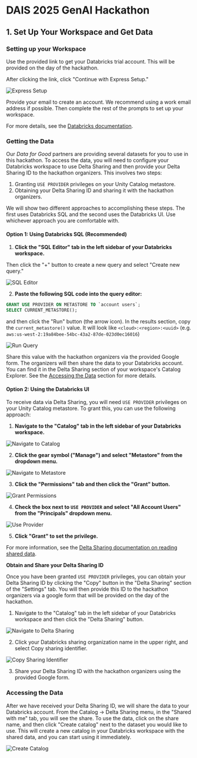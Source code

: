 # DAIS 2025 GenAI Hackathon




## 1. Set Up Your Workspace and Get Data

### Setting up your Workspace

Use the provided link to get your Databricks trial account. This will be provided on the day of the hackathon.

After clicking the link, click "Continue with Express Setup."

![Express Setup](./images/8_express_setup.png)

Provide your email to create an account. We recommend using a work email address if possible. Then complete the rest of the prompts to set up your workspace.

For more details, see the [Databricks documentation](https://docs.databricks.com/aws/en/getting-started/express-setup).

### Getting the Data

Our *Data for Good* partners are providing several datasets for you to use in this hackathon. To access the data, you will need to configure your Databricks workspace to use Delta Sharing and then provide your Delta Sharing ID to the hackathon organizers. This involves two steps:

1. Granting `USE PROVIDER` privileges on your Unity Catalog metastore.
2. Obtaining your Delta Sharing ID and sharing it with the hackathon organizers.

We will show two different approaches to accomplishing these steps. The first uses Databricks SQL and the second uses the Databricks UI. Use whichever approach you are comfortable with.

#### Option 1: Using Databricks SQL (Recommended)

1. **Click the "SQL Editor" tab in the left sidebar of your Databricks workspace.**

Then click the "+" button to create a new query and select "Create new query."

![SQL Editor](./images/9_sql.png)

2. **Paste the following SQL code into the query editor:**

```sql
GRANT USE PROVIDER ON METASTORE TO `account users`;
SELECT CURRENT_METASTORE();
```

and then click the "Run" button (the arrow icon). In the results section, copy the `current_metastore()` value. It will look like `<cloud>:<region>:<uuid>` (e.g. `aws:us-west-2:19a84bee-54bc-43a2-87de-023d0ec16016`)

![Run Query](./images/10_run_query.png)

Share this value with the hackathon organizers via the provided Google form. The organizers will then share the data to your Databricks account. You can find it in the Delta Sharing section of your workspace's Catalog Explorer. See the [Accessing the Data](#accessing-the-data) section for more details.

#### Option 2: Using the Databricks UI

To receive data via Delta Sharing, you will need `USE PROVIDER` privileges on your Unity Catalog metastore. To grant this, you can use the following approach:

1. **Navigate to the "Catalog" tab in the left sidebar of your Databricks workspace.**

![Navigate to Catalog](./images/1_catalog.png)

2. **Click the gear symbol ("Manage") and select "Metastore" from the dropdown menu.**

![Navigate to Metastore](./images/2_metastore.png)

3. **Click the "Permissions" tab and then click the "Grant" button.**

![Grant Permissions](./images/3_grant.png)

4. **Check the box next to `USE PROVIDER` and select "All Account Users" from the "Principals" dropdown menu.**

![Use Provider](./images/4_use_provider.png)

5. **Click "Grant" to set the privilege.**

For more information, see the [Delta Sharing documentation on reading shared data](https://docs.databricks.com/aws/en/delta-sharing/read-data-databricks#permissions-required).

**Obtain and Share your Delta Sharing ID**

Once you have been granted `USE PROVIDER` privileges, you can obtain your Delta Sharing ID by clicking the "Copy" button in the "Delta Sharing" section of the "Settings" tab. You will then provide this ID to the hackathon organizers via a google form that will be provided on the day of the hackathon.

1. Navigate to the "Catalog" tab in the left sidebar of your Databricks workspace and then click the "Delta Sharing" button.

![Navigate to Delta Sharing](./images/5_delta_sharing.png)

2. Click your Databricks sharing organization name in the upper right, and select Copy sharing identifier.

![Copy Sharing Identifier](./images/6_copy_sharing_id.png)

3. Share your Delta Sharing ID with the hackathon organizers using the provided Google form.

### Accessing the Data

After we have received your Delta Sharing ID, we will share the data to your Databricks account. From the Catalog -> Delta Sharing menu, in the "Shared with me" tab, you will see the share. To use the data, click on the share name, and then click "Create catalog" next to the dataset you would like to use. This will create a new catalog in your Databricks workspace with the shared data, and you can start using it immediately.

![Create Catalog](./images/7_create_catalog.png)